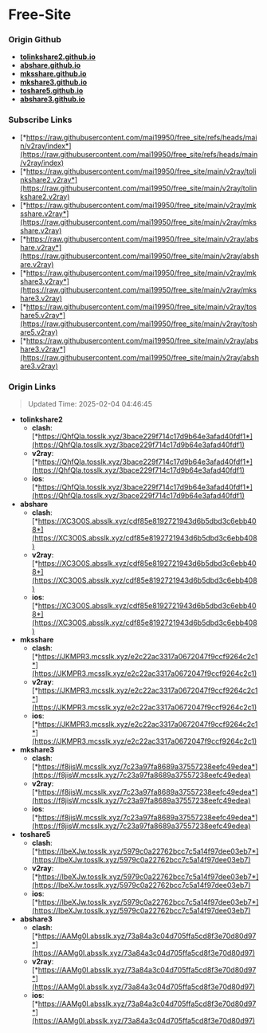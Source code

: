 # Free-Site

### Origin Github

- [**tolinkshare2.github.io**](https://github.com/tolinkshare2/tolinkshare2.github.io)
- [**abshare.github.io**](https://github.com/abshare/abshare.github.io)
- [**mksshare.github.io**](https://github.com/mksshare/mksshare.github.io)
- [**mkshare3.github.io**](https://github.com/mkshare3/mkshare3.github.io)
- [**toshare5.github.io**](https://github.com/toshare5/toshare5.github.io)
- [**abshare3.github.io**](https://github.com/abshare3/abshare3.github.io)

### Subscribe Links

- [*https://raw.githubusercontent.com/mai19950/free_site/refs/heads/main/v2ray/index*](https://raw.githubusercontent.com/mai19950/free_site/refs/heads/main/v2ray/index)
- [*https://raw.githubusercontent.com/mai19950/free_site/main/v2ray/tolinkshare2.v2ray*](https://raw.githubusercontent.com/mai19950/free_site/main/v2ray/tolinkshare2.v2ray)
- [*https://raw.githubusercontent.com/mai19950/free_site/main/v2ray/mksshare.v2ray*](https://raw.githubusercontent.com/mai19950/free_site/main/v2ray/mksshare.v2ray)
- [*https://raw.githubusercontent.com/mai19950/free_site/main/v2ray/abshare.v2ray*](https://raw.githubusercontent.com/mai19950/free_site/main/v2ray/abshare.v2ray)
- [*https://raw.githubusercontent.com/mai19950/free_site/main/v2ray/mkshare3.v2ray*](https://raw.githubusercontent.com/mai19950/free_site/main/v2ray/mkshare3.v2ray)
- [*https://raw.githubusercontent.com/mai19950/free_site/main/v2ray/toshare5.v2ray*](https://raw.githubusercontent.com/mai19950/free_site/main/v2ray/toshare5.v2ray)
- [*https://raw.githubusercontent.com/mai19950/free_site/main/v2ray/abshare3.v2ray*](https://raw.githubusercontent.com/mai19950/free_site/main/v2ray/abshare3.v2ray)

### Origin Links

> Updated Time: 2025-02-04 04:46:45

- **tolinkshare2**
  - **clash**: [*https://QhfQIa.tosslk.xyz/3bace229f714c17d9b64e3afad40fdf1*](https://QhfQIa.tosslk.xyz/3bace229f714c17d9b64e3afad40fdf1)
  - **v2ray**: [*https://QhfQIa.tosslk.xyz/3bace229f714c17d9b64e3afad40fdf1*](https://QhfQIa.tosslk.xyz/3bace229f714c17d9b64e3afad40fdf1)
  - **ios**: [*https://QhfQIa.tosslk.xyz/3bace229f714c17d9b64e3afad40fdf1*](https://QhfQIa.tosslk.xyz/3bace229f714c17d9b64e3afad40fdf1)
- **abshare**
  - **clash**: [*https://XC3O0S.absslk.xyz/cdf85e8192721943d6b5dbd3c6ebb408*](https://XC3O0S.absslk.xyz/cdf85e8192721943d6b5dbd3c6ebb408)
  - **v2ray**: [*https://XC3O0S.absslk.xyz/cdf85e8192721943d6b5dbd3c6ebb408*](https://XC3O0S.absslk.xyz/cdf85e8192721943d6b5dbd3c6ebb408)
  - **ios**: [*https://XC3O0S.absslk.xyz/cdf85e8192721943d6b5dbd3c6ebb408*](https://XC3O0S.absslk.xyz/cdf85e8192721943d6b5dbd3c6ebb408)
- **mksshare**
  - **clash**: [*https://JKMPR3.mcsslk.xyz/e2c22ac3317a0672047f9ccf9264c2c1*](https://JKMPR3.mcsslk.xyz/e2c22ac3317a0672047f9ccf9264c2c1)
  - **v2ray**: [*https://JKMPR3.mcsslk.xyz/e2c22ac3317a0672047f9ccf9264c2c1*](https://JKMPR3.mcsslk.xyz/e2c22ac3317a0672047f9ccf9264c2c1)
  - **ios**: [*https://JKMPR3.mcsslk.xyz/e2c22ac3317a0672047f9ccf9264c2c1*](https://JKMPR3.mcsslk.xyz/e2c22ac3317a0672047f9ccf9264c2c1)
- **mkshare3**
  - **clash**: [*https://f8jisW.mcsslk.xyz/7c23a97fa8689a37557238eefc49edea*](https://f8jisW.mcsslk.xyz/7c23a97fa8689a37557238eefc49edea)
  - **v2ray**: [*https://f8jisW.mcsslk.xyz/7c23a97fa8689a37557238eefc49edea*](https://f8jisW.mcsslk.xyz/7c23a97fa8689a37557238eefc49edea)
  - **ios**: [*https://f8jisW.mcsslk.xyz/7c23a97fa8689a37557238eefc49edea*](https://f8jisW.mcsslk.xyz/7c23a97fa8689a37557238eefc49edea)
- **toshare5**
  - **clash**: [*https://IbeXJw.tosslk.xyz/5979c0a22762bcc7c5a14f97dee03eb7*](https://IbeXJw.tosslk.xyz/5979c0a22762bcc7c5a14f97dee03eb7)
  - **v2ray**: [*https://IbeXJw.tosslk.xyz/5979c0a22762bcc7c5a14f97dee03eb7*](https://IbeXJw.tosslk.xyz/5979c0a22762bcc7c5a14f97dee03eb7)
  - **ios**: [*https://IbeXJw.tosslk.xyz/5979c0a22762bcc7c5a14f97dee03eb7*](https://IbeXJw.tosslk.xyz/5979c0a22762bcc7c5a14f97dee03eb7)
- **abshare3**
  - **clash**: [*https://AAMg0I.absslk.xyz/73a84a3c04d705ffa5cd8f3e70d80d97*](https://AAMg0I.absslk.xyz/73a84a3c04d705ffa5cd8f3e70d80d97)
  - **v2ray**: [*https://AAMg0I.absslk.xyz/73a84a3c04d705ffa5cd8f3e70d80d97*](https://AAMg0I.absslk.xyz/73a84a3c04d705ffa5cd8f3e70d80d97)
  - **ios**: [*https://AAMg0I.absslk.xyz/73a84a3c04d705ffa5cd8f3e70d80d97*](https://AAMg0I.absslk.xyz/73a84a3c04d705ffa5cd8f3e70d80d97)
